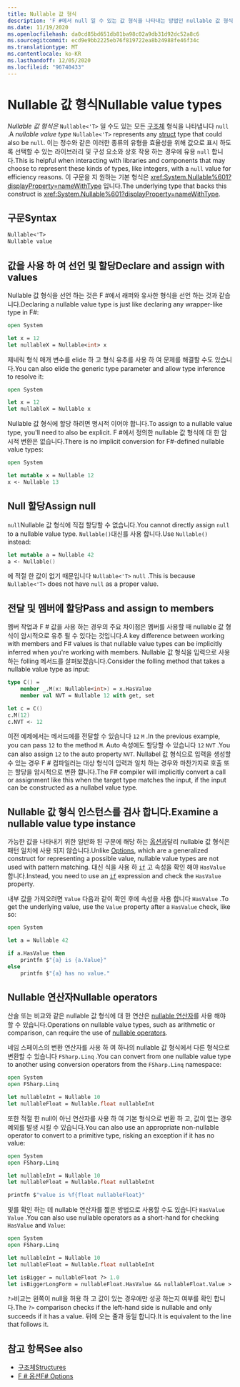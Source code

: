 ```yaml
---
title: Nullable 값 형식
description: 'F #에서 null 일 수 있는 값 형식을 나타내는 방법인 nullable 값 형식을 사용 하는 방법에 대해 알아봅니다.'
ms.date: 11/19/2020
ms.openlocfilehash: da0cd85bd651db81ba98c02a9db31d92dc52a8c6
ms.sourcegitcommit: ecd9e9bb2225eb76f819722ea8b24988fe46f34c
ms.translationtype: MT
ms.contentlocale: ko-KR
ms.lasthandoff: 12/05/2020
ms.locfileid: "96740433"
---
```

# <a name="nullable-value-types"></a><span data-ttu-id="19a9a-103">Nullable 값 형식</span><span class="sxs-lookup"><span data-stu-id="19a9a-103">Nullable value types</span></span>

<span data-ttu-id="19a9a-104">_Nullable 값 형식은_ `Nullable<'T>` 일 수도 있는 모든 [구조체](structures.md) 형식을 나타냅니다 `null` .</span><span class="sxs-lookup"><span data-stu-id="19a9a-104">A _nullable value type_ `Nullable<'T>` represents any [struct](structures.md) type that could also be `null`.</span></span> <span data-ttu-id="19a9a-105">이는 정수와 같은 이러한 종류의 유형을 효율성을 위해 값으로 표시 하도록 선택할 수 있는 라이브러리 및 구성 요소와 상호 작용 하는 경우에 유용 `null` 합니다.</span><span class="sxs-lookup"><span data-stu-id="19a9a-105">This is helpful when interacting with libraries and components that may choose to represent these kinds of types, like integers, with a `null` value for efficiency reasons.</span></span> <span data-ttu-id="19a9a-106">이 구문을 지 원하는 기본 형식은 <xref:System.Nullable%601?displayProperty=nameWithType> 입니다.</span><span class="sxs-lookup"><span data-stu-id="19a9a-106">The underlying type that backs this construct is <xref:System.Nullable%601?displayProperty=nameWithType>.</span></span>

## <a name="syntax"></a><span data-ttu-id="19a9a-107">구문</span><span class="sxs-lookup"><span data-stu-id="19a9a-107">Syntax</span></span>

```fsharp
Nullable<'T>
Nullable value
```

## <a name="declare-and-assign-with-values"></a><span data-ttu-id="19a9a-108">값을 사용 하 여 선언 및 할당</span><span class="sxs-lookup"><span data-stu-id="19a9a-108">Declare and assign with values</span></span>

<span data-ttu-id="19a9a-109">Nullable 값 형식을 선언 하는 것은 F #에서 래퍼와 유사한 형식을 선언 하는 것과 같습니다.</span><span class="sxs-lookup"><span data-stu-id="19a9a-109">Declaring a nullable value type is just like declaring any wrapper-like type in F#:</span></span>

```fsharp
open System

let x = 12
let nullableX = Nullable<int> x
```

<span data-ttu-id="19a9a-110">제네릭 형식 매개 변수를 elide 하 고 형식 유추를 사용 하 여 문제를 해결할 수도 있습니다.</span><span class="sxs-lookup"><span data-stu-id="19a9a-110">You can also elide the generic type parameter and allow type inference to resolve it:</span></span>

```fsharp
open System

let x = 12
let nullableX = Nullable x
```

<span data-ttu-id="19a9a-111">Nullable 값 형식에 할당 하려면 명시적 이어야 합니다.</span><span class="sxs-lookup"><span data-stu-id="19a9a-111">To assign to a nullable value type, you'll need to also be explicit.</span></span> <span data-ttu-id="19a9a-112">F #에서 정의한 nullable 값 형식에 대 한 암시적 변환은 없습니다.</span><span class="sxs-lookup"><span data-stu-id="19a9a-112">There is no implicit conversion for F#-defined nullable value types:</span></span>

```fsharp
open System

let mutable x = Nullable 12
x <- Nullable 13
```

## <a name="assign-null"></a><span data-ttu-id="19a9a-113">Null 할당</span><span class="sxs-lookup"><span data-stu-id="19a9a-113">Assign null</span></span>

<span data-ttu-id="19a9a-114">`null`Nullable 값 형식에 직접 할당할 수 없습니다.</span><span class="sxs-lookup"><span data-stu-id="19a9a-114">You cannot directly assign `null` to a nullable value type.</span></span> <span data-ttu-id="19a9a-115">`Nullable()`대신를 사용 합니다.</span><span class="sxs-lookup"><span data-stu-id="19a9a-115">Use `Nullable()` instead:</span></span>

```fsharp
let mutable a = Nullable 42
a <- Nullable()
```

<span data-ttu-id="19a9a-116">에 적절 한 값이 없기 때문입니다 `Nullable<'T>` `null` .</span><span class="sxs-lookup"><span data-stu-id="19a9a-116">This is because `Nullable<'T>` does not have `null` as a proper value.</span></span>

## <a name="pass-and-assign-to-members"></a><span data-ttu-id="19a9a-117">전달 및 멤버에 할당</span><span class="sxs-lookup"><span data-stu-id="19a9a-117">Pass and assign to members</span></span>

<span data-ttu-id="19a9a-118">멤버 작업과 F # 값을 사용 하는 경우의 주요 차이점은 멤버를 사용할 때 nullable 값 형식이 암시적으로 유추 될 수 있다는 것입니다.</span><span class="sxs-lookup"><span data-stu-id="19a9a-118">A key difference between working with members and F# values is that nullable value types can be implicitly inferred when you're working with members.</span></span> <span data-ttu-id="19a9a-119">Nullable 값 형식을 입력으로 사용 하는 folling 메서드를 살펴보겠습니다.</span><span class="sxs-lookup"><span data-stu-id="19a9a-119">Consider the folling method that takes a nullable value type as input:</span></span>

```fsharp
type C() =
    member _.M(x: Nullable<int>) = x.HasValue
    member val NVT = Nullable 12 with get, set

let c = C()
c.M(12)
c.NVT <- 12
```

<span data-ttu-id="19a9a-120">이전 예제에서는 메서드에를 전달할 수 있습니다 `12` `M` .</span><span class="sxs-lookup"><span data-stu-id="19a9a-120">In the previous example, you can pass `12` to the method `M`.</span></span> <span data-ttu-id="19a9a-121">Auto 속성에도 할당할 수 있습니다 `12` `NVT` .</span><span class="sxs-lookup"><span data-stu-id="19a9a-121">You can also assign `12` to the auto property `NVT`.</span></span> <span data-ttu-id="19a9a-122">Nullabel 값 형식으로 입력을 생성할 수 있는 경우 F # 컴파일러는 대상 형식이 입력과 일치 하는 경우와 마찬가지로 호출 또는 할당을 암시적으로 변환 합니다.</span><span class="sxs-lookup"><span data-stu-id="19a9a-122">The F# compiler will implicitly convert a call or assignment like this when the target type matches the input, if the input can be constructed as a nullabel value type.</span></span>

## <a name="examine-a-nullable-value-type-instance"></a><span data-ttu-id="19a9a-123">Nullable 값 형식 인스턴스를 검사 합니다.</span><span class="sxs-lookup"><span data-stu-id="19a9a-123">Examine a nullable value type instance</span></span>

<span data-ttu-id="19a9a-124">가능한 값을 나타내기 위한 일반화 된 구문에 해당 하는 [옵션과](options.md)달리 nullable 값 형식은 패턴 일치에 사용 되지 않습니다.</span><span class="sxs-lookup"><span data-stu-id="19a9a-124">Unlike [Options](options.md), which are a generalized construct for representing a possible value, nullable value types are not used with pattern matching.</span></span> <span data-ttu-id="19a9a-125">대신 식을 사용 하 [`if`](conditional-expressions-if-then-else.md) 고 속성을 확인 해야 `HasValue` 합니다.</span><span class="sxs-lookup"><span data-stu-id="19a9a-125">Instead, you need to use an [`if`](conditional-expressions-if-then-else.md) expression and check the `HasValue` property.</span></span>

<span data-ttu-id="19a9a-126">내부 값을 가져오려면 `Value` 다음과 같이 확인 후에 속성을 사용 합니다 `HasValue` .</span><span class="sxs-lookup"><span data-stu-id="19a9a-126">To get the underlying value, use the `Value` property after a `HasValue` check, like so:</span></span>

```fsharp
open System

let a = Nullable 42

if a.HasValue then
    printfn $"{a} is {a.Value}"
else
    printfn $"{a} has no value."
```

## <a name="nullable-operators"></a><span data-ttu-id="19a9a-127">Nullable 연산자</span><span class="sxs-lookup"><span data-stu-id="19a9a-127">Nullable operators</span></span>

<span data-ttu-id="19a9a-128">산술 또는 비교와 같은 nullable 값 형식에 대 한 연산은 [nullable 연산자](symbol-and-operator-reference/nullable-operators.md)를 사용 해야 할 수 있습니다.</span><span class="sxs-lookup"><span data-stu-id="19a9a-128">Operations on nullable value types, such as arithmetic or comparison, can require the use of [nullable operators](symbol-and-operator-reference/nullable-operators.md).</span></span>

<span data-ttu-id="19a9a-129">네임 스페이스의 변환 연산자를 사용 하 여 하나의 nullable 값 형식에서 다른 형식으로 변환할 수 있습니다 `FSharp.Linq` .</span><span class="sxs-lookup"><span data-stu-id="19a9a-129">You can convert from one nullable value type to another using conversion operators from the `FSharp.Linq` namespace:</span></span>

```fsharp
open System
open FSharp.Linq

let nullableInt = Nullable 10
let nullableFloat = Nullable.float nullableInt
```

<span data-ttu-id="19a9a-130">또한 적절 한 null이 아닌 연산자를 사용 하 여 기본 형식으로 변환 하 고, 값이 없는 경우 예외를 발생 시킬 수 있습니다.</span><span class="sxs-lookup"><span data-stu-id="19a9a-130">You can also use an appropriate non-nullable operator to convert to a primitive type, risking an exception if it has no value:</span></span>

```fsharp
open System
open FSharp.Linq

let nullableInt = Nullable 10
let nullableFloat = Nullable.float nullableInt

printfn $"value is %f{float nullableFloat}"
```

<span data-ttu-id="19a9a-131">및를 확인 하는 데 nullable 연산자를 짧은 방법으로 사용할 수도 있습니다 `HasValue` `Value` .</span><span class="sxs-lookup"><span data-stu-id="19a9a-131">You can also use nullable operators as a short-hand for checking `HasValue` and `Value`:</span></span>

```fsharp
open System
open FSharp.Linq

let nullableInt = Nullable 10
let nullableFloat = Nullable.float nullableInt

let isBigger = nullableFloat ?> 1.0
let isBiggerLongForm = nullableFloat.HasValue && nullableFloat.Value > 1.0
```

<span data-ttu-id="19a9a-132">`?>`비교는 왼쪽이 null을 허용 하 고 값이 있는 경우에만 성공 하는지 여부를 확인 합니다.</span><span class="sxs-lookup"><span data-stu-id="19a9a-132">The `?>` comparison checks if the left-hand side is nullable and only succeeds if it has a value.</span></span> <span data-ttu-id="19a9a-133">뒤에 오는 줄과 동일 합니다.</span><span class="sxs-lookup"><span data-stu-id="19a9a-133">It is equivalent to the line that follows it.</span></span>

## <a name="see-also"></a><span data-ttu-id="19a9a-134">참고 항목</span><span class="sxs-lookup"><span data-stu-id="19a9a-134">See also</span></span>

- [<span data-ttu-id="19a9a-135">구조체</span><span class="sxs-lookup"><span data-stu-id="19a9a-135">Structures</span></span>](structures.md)
- [<span data-ttu-id="19a9a-136">F # 옵션</span><span class="sxs-lookup"><span data-stu-id="19a9a-136">F# Options</span></span>](options.md)
